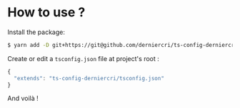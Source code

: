 # How to use ?

Install the package:

```bash
$ yarn add -D git+https://git@github.com/derniercri/ts-config-derniercri.git
```

Create or edit a `tsconfig.json` file at project's root :

```js
{
  "extends": "ts-config-derniercri/tsconfig.json"
}
```

And voilà !